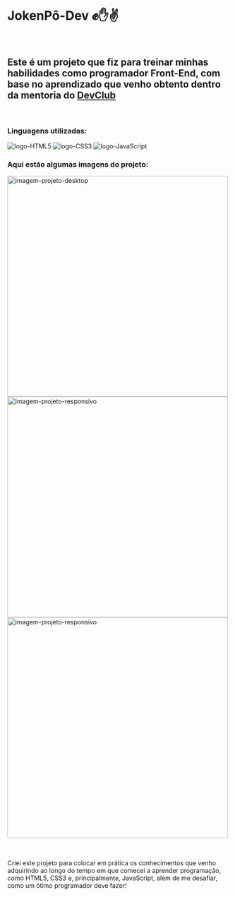 <h1>JokenPô-Dev ✊✋✌️</h1>
<br>
<h2>Este é um projeto que fiz para treinar minhas habilidades como programador Front-End, com base no aprendizado que venho obtento dentro da mentoria do <a href= "https://rodolfomori.com.br/DevClub">DevClub</a></h2>
<br>
<h3>Linguagens utilizadas:</h3>
<img src= "https://img.shields.io/badge/HTML5-E34F26?style=for-the-badge&logo=html5&logoColor=white" alt= "logo-HTML5">
<img src= "https://img.shields.io/badge/CSS3-1572B6?style=for-the-badge&logo=css3&logoColor=white" alt= "logo-CSS3">
<img src= "https://img.shields.io/badge/JavaScript-F7DF1E?style=for-the-badge&logo=javascript&logoColor=black" alt= "logo-JavaScript">
<br>
<h3>Aqui estão algumas imagens do projeto:</h3>
<img src= "https://github.com/NicollasAlmeida14/jokenpo/blob/master/assets/JokenP%C3%B4%20Dev%20desktop.png?raw=true" width= "500px" alt= "imagem-projeto-desktop">
<div>
<img src= "https://github.com/NicollasAlmeida14/jokenpo/blob/master/assets/JokenP%C3%B4%20Dev%20mobile%20pt1.png?raw=true" height= "500px" alt= "imagem-projeto-responsivo">
<img src= "https://github.com/NicollasAlmeida14/jokenpo/blob/master/assets/JokenP%C3%B4%20Dev%20mobile%20pt2.png?raw=true" height= "500px" alt= "imagem-projeto-responsivo">
</div>
<br>
<br>
<p>Criei este projeto para colocar em prática os conhecimentos que venho adquirindo ao longo do tempo em que comecei a aprender programação, como HTML5, CSS3 e, principalmente, JavaScript, além de me desafiar, como um ótimo programador deve fazer!</p>

